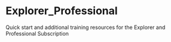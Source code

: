 # Explorer_Professional
Quick start and additional training resources for the Explorer and Professional Subscription
